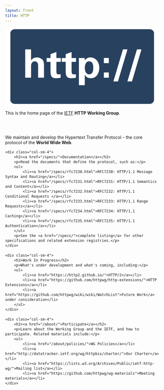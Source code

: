 ```yaml
---
layout: front
title: HTTP
---
```


<div class="container">

<div class="row">

<div class="jumbotron">
	
<div class="pull-left hidden-xs">
	<img src="/asset/http.svg" class="img-responsive">
</div>

<p>This is the home page of the <a href="http://www.ietf.org/">IETF</a> <strong>HTTP Working Group</strong>.</p>
<br clear="all" class="hidden-xs hidden-md hidden-lg">
<br clear="all" class="hidden-xs hidden-md hidden-lg">
<p>We maintain and develop the Hypertext Transfer Protocol - the core protocol of the <strong>World Wide Web</strong>.</p>

</div>
</div>

<div class="row">
	
	<div class="col-sm-4">
		<h2><a href="/specs/">Documentation</a></h2>
		<p>Read the documents that define the protocol, such as:</p>
		<ul>
            <li><a href="/specs/rfc7230.html">RFC7230: HTTP/1.1 Message Syntax and Routing</a></li>
            <li><a href="/specs/rfc7231.html">RFC7231: HTTP/1.1 Semantics and Content</a></li>
            <li><a href="/specs/rfc7232.html">RFC7232: HTTP/1.1 Conditional Requests </a></li>
            <li><a href="/specs/rfc7233.html">RFC7233: HTTP/1.1 Range Requests</a></li>
            <li><a href="/specs/rfc7234.html">RFC7234: HTTP/1.1 Caching</a></li>
            <li><a href="/specs/rfc7235.html">RFC7235: HTTP/1.1 Authentication</a></li>
		</ul>
		<p>See the <a href="/specs/">complete listing</a> for other specifications and related extension registries.</p>
	</div>

	<div class="col-sm-4">
		<h2>Work In Progress</h2>
		<p>What's under development and what's coming, including:</p>
		<ul>
			<li><a href="https://http2.github.io/">HTTP/2</a></li>
			<li><a href="https://github.com/httpwg/http-extensions/">HTTP Extensions</a></li>
			<li><a href="https://github.com/httpwg/wiki/wiki/WatchList">Future Work</a> under consideration</li>
		</ul>
	</div>

	<div class="col-sm-4">
		<h2><a href="/about/">Participate</a></h2>
		<p>Learn about the Working Group and the IETF, and how to participate. Related materials include:</p>
		<ul>
			<li><a href="/about/policies/">WG Policies</a></li>
			<li><a href="http://datatracker.ietf.org/wg/httpbis/charter/">Our Charter</a></li>
			<li><a href="https://lists.w3.org/Archives/Public/ietf-http-wg/">Mailing list</a></li>
			<li><a href="https://github.com/httpwg/wg-materials">Meeting materials</a></li>
	</div>
</div>

</div>

